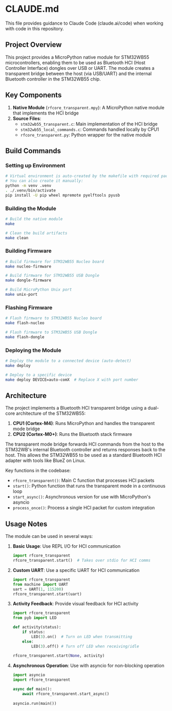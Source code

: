 # CLAUDE.md

This file provides guidance to Claude Code (claude.ai/code) when working with code in this repository.

## Project Overview

This project provides a MicroPython native module for STM32WB55 microcontrollers, enabling them to be used as Bluetooth HCI (Host Controller Interface) dongles over USB or UART. The module creates a transparent bridge between the host (via USB/UART) and the internal Bluetooth controller in the STM32WB55 chip.

## Key Components

1. **Native Module** (`rfcore_transparent.mpy`): A MicroPython native module that implements the HCI bridge
2. **Source Files**:
   - `stm32wb55_transparent.c`: Main implementation of the HCI bridge
   - `stm32wb55_local_commands.c`: Commands handled locally by CPU1
   - `rfcore_transparent.py`: Python wrapper for the native module

## Build Commands

### Setting up Environment

```bash
# Virtual environment is auto-created by the makefile with required packages
# You can also create it manually:
python -m venv .venv
. ./.venv/bin/activate
pip install -U pip wheel mpremote pyelftools pyusb
```

### Building the Module

```bash
# Build the native module
make

# Clean the build artifacts
make clean
```

### Building Firmware

```bash
# Build firmware for STM32WB55 Nucleo board
make nucleo-firmware

# Build firmware for STM32WB55 USB Dongle
make dongle-firmware

# Build MicroPython Unix port
make unix-port
```

### Flashing Firmware

```bash
# Flash firmware to STM32WB55 Nucleo board
make flash-nucleo

# Flash firmware to STM32WB55 USB Dongle
make flash-dongle
```

### Deploying the Module

```bash
# Deploy the module to a connected device (auto-detect)
make deploy

# Deploy to a specific device
make deploy DEVICE=auto-comX  # Replace X with port number
```

## Architecture

The project implements a Bluetooth HCI transparent bridge using a dual-core architecture of the STM32WB55:

1. **CPU1 (Cortex-M4)**: Runs MicroPython and handles the transparent mode bridge
2. **CPU2 (Cortex-M0+)**: Runs the Bluetooth stack firmware

The transparent mode bridge forwards HCI commands from the host to the STM32WB's internal Bluetooth controller and returns responses back to the host. This allows the STM32WB55 to be used as a standard Bluetooth HCI adapter with tools like BlueZ on Linux.

Key functions in the codebase:
- `rfcore_transparent()`: Main C function that processes HCI packets
- `start()`: Python function that runs the transparent mode in a continuous loop
- `start_async()`: Asynchronous version for use with MicroPython's asyncio
- `process_once()`: Process a single HCI packet for custom integration

## Usage Notes

The module can be used in several ways:

1. **Basic Usage**: Use REPL I/O for HCI communication
   ```python
   import rfcore_transparent
   rfcore_transparent.start()  # Takes over stdio for HCI comms
   ```

2. **Custom UART**: Use a specific UART for HCI communication
   ```python
   import rfcore_transparent
   from machine import UART
   uart = UART(1, 115200)
   rfcore_transparent.start(uart)
   ```

3. **Activity Feedback**: Provide visual feedback for HCI activity
   ```python
   import rfcore_transparent
   from pyb import LED
   
   def activity(status):
       if status:
           LED(3).on()  # Turn on LED when transmitting
       else:
           LED(3).off() # Turn off LED when receiving/idle
           
   rfcore_transparent.start(None, activity)
   ```

4. **Asynchronous Operation**: Use with asyncio for non-blocking operation
   ```python
   import asyncio
   import rfcore_transparent
   
   async def main():
       await rfcore_transparent.start_async()
       
   asyncio.run(main())
   ```